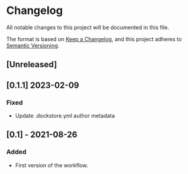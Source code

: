 # Changelog
All notable changes to this project will be documented in this file.

The format is based on [Keep a Changelog](https://keepachangelog.com/en/1.0.0/),
and this project adheres to [Semantic Versioning](https://semver.org/spec/v2.0.0.html).

## [Unreleased]

## [0.1.1] 2023-02-09

### Fixed
- Update .dockstore.yml author metadata


## [0.1] - 2021-08-26
### Added
- First version of the workflow. 
